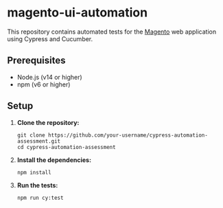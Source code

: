 # magento-ui-automation

This repository contains automated tests for the [Magento](https://magento.softwaretestingboard.com/) web application using Cypress and Cucumber.

## Prerequisites

- Node.js (v14 or higher)
- npm (v6 or higher)

## Setup

1. **Clone the repository:**
    ```
   git clone https://github.com/your-username/cypress-automation-assessment.git
   cd cypress-automation-assessment
    ```
2. **Install the dependencies:**
    ```bash
    npm install
    ```
3. **Run the tests:**
    ```bash
    npm run cy:test
    ```

